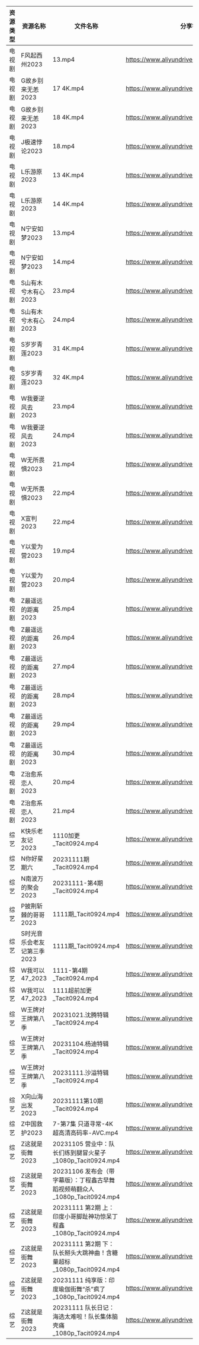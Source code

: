 | 资源类型 | 资源名称             | 文件名称                                                 | 分享链接                                      | 更新时间       |
| ---- | ---------------- | ---------------------------------------------------- | ----------------------------------------- | ---------- |
| 电视剧  | F风起西州2023        | 13.mp4                                               | https://www.aliyundrive.com/s/yQtLhNGepAP | 2023-11-12 |
| 电视剧  | G故乡别来无恙2023      | 17 4K.mp4                                            | https://www.aliyundrive.com/s/19Yd53iwKSU | 2023-11-12 |
| 电视剧  | G故乡别来无恙2023      | 18 4K.mp4                                            | https://www.aliyundrive.com/s/19Yd53iwKSU | 2023-11-12 |
| 电视剧  | J极速悖论2023        | 18.mp4                                               | https://www.aliyundrive.com/s/geWN6KFM4F3 | 2023-11-12 |
| 电视剧  | L乐游原2023         | 13 4K.mp4                                            | https://www.aliyundrive.com/s/FE1ruJGrYMb | 2023-11-12 |
| 电视剧  | L乐游原2023         | 14 4K.mp4                                            | https://www.aliyundrive.com/s/FE1ruJGrYMb | 2023-11-12 |
| 电视剧  | N宁安如梦2023        | 13.mp4                                               | https://www.aliyundrive.com/s/AbtbD1DVoha | 2023-11-12 |
| 电视剧  | N宁安如梦2023        | 14.mp4                                               | https://www.aliyundrive.com/s/AbtbD1DVoha | 2023-11-12 |
| 电视剧  | S山有木兮木有心2023     | 23.mp4                                               | https://www.aliyundrive.com/s/E26JyHnrEfb | 2023-11-12 |
| 电视剧  | S山有木兮木有心2023     | 24.mp4                                               | https://www.aliyundrive.com/s/E26JyHnrEfb | 2023-11-12 |
| 电视剧  | S岁岁青莲2023        | 31 4K.mp4                                            | https://www.aliyundrive.com/s/rmNksMTm4rs | 2023-11-12 |
| 电视剧  | S岁岁青莲2023        | 32 4K.mp4                                            | https://www.aliyundrive.com/s/rmNksMTm4rs | 2023-11-12 |
| 电视剧  | W我要逆风去2023       | 23.mp4                                               | https://www.aliyundrive.com/s/3tJkDuugcNK | 2023-11-12 |
| 电视剧  | W我要逆风去2023       | 24.mp4                                               | https://www.aliyundrive.com/s/3tJkDuugcNK | 2023-11-12 |
| 电视剧  | W无所畏惧2023        | 21.mp4                                               | https://www.aliyundrive.com/s/Cu63hcUUwzn | 2023-11-12 |
| 电视剧  | W无所畏惧2023        | 22.mp4                                               | https://www.aliyundrive.com/s/Cu63hcUUwzn | 2023-11-12 |
| 电视剧  | X宣判2023          | 22.mp4                                               | https://www.aliyundrive.com/s/WZmywrp2FQC | 2023-11-12 |
| 电视剧  | Y以爱为营2023        | 19.mp4                                               | https://www.aliyundrive.com/s/DLcrknc5Xuj | 2023-11-12 |
| 电视剧  | Y以爱为营2023        | 20.mp4                                               | https://www.aliyundrive.com/s/DLcrknc5Xuj | 2023-11-12 |
| 电视剧  | Z最遥远的距离2023      | 25.mp4                                               | https://www.aliyundrive.com/s/cjAAbiCD2y3 | 2023-11-12 |
| 电视剧  | Z最遥远的距离2023      | 26.mp4                                               | https://www.aliyundrive.com/s/cjAAbiCD2y3 | 2023-11-12 |
| 电视剧  | Z最遥远的距离2023      | 27.mp4                                               | https://www.aliyundrive.com/s/cjAAbiCD2y3 | 2023-11-12 |
| 电视剧  | Z最遥远的距离2023      | 28.mp4                                               | https://www.aliyundrive.com/s/cjAAbiCD2y3 | 2023-11-12 |
| 电视剧  | Z最遥远的距离2023      | 29.mp4                                               | https://www.aliyundrive.com/s/cjAAbiCD2y3 | 2023-11-12 |
| 电视剧  | Z最遥远的距离2023      | 30.mp4                                               | https://www.aliyundrive.com/s/cjAAbiCD2y3 | 2023-11-12 |
| 电视剧  | Z治愈系恋人2023       | 20.mp4                                               | https://www.aliyundrive.com/s/Bu6judR2zBs | 2023-11-12 |
| 电视剧  | Z治愈系恋人2023       | 21.mp4                                               | https://www.aliyundrive.com/s/Bu6judR2zBs | 2023-11-12 |
| 综艺   | K快乐老友记2023       | 1110加更_Tacit0924.mp4                                 | https://www.aliyundrive.com/s/BxVL5bRR35N | 2023-11-12 |
| 综艺   | N你好星期六           | 20231111期_Tacit0924.mp4                              | https://www.aliyundrive.com/s/QGPr3eRo3pE | 2023-11-12 |
| 综艺   | N南波万的聚会2023      | 20231111-第4期_Tacit0924.mp4                           | https://www.aliyundrive.com/s/aX1cUAahbiY | 2023-11-12 |
| 综艺   | P披荆斩棘的哥哥2023     | 1111期_Tacit0924.mp4                                  | https://www.aliyundrive.com/s/gs8uMNUWtqr | 2023-11-12 |
| 综艺   | S时光音乐会老友记第三季2023 | 1111期_Tacit0924.mp4                                  | https://www.aliyundrive.com/s/A8SsNUgtosB | 2023-11-12 |
| 综艺   | W我可以47_2023      | 1111-第4期_Tacit0924.mp4                               | https://www.aliyundrive.com/s/gJexcigG6Qr | 2023-11-12 |
| 综艺   | W我可以47_2023      | 1111超前加更_Tacit0924.mp4                               | https://www.aliyundrive.com/s/gJexcigG6Qr | 2023-11-12 |
| 综艺   | W王牌对王牌第八季        | 20231021.沈腾特辑_Tacit0924.mp4                          | https://www.aliyundrive.com/s/msfoWynj5eP | 2023-11-12 |
| 综艺   | W王牌对王牌第八季        | 20231104.杨迪特辑_Tacit0924.mp4                          | https://www.aliyundrive.com/s/msfoWynj5eP | 2023-11-12 |
| 综艺   | W王牌对王牌第八季        | 20231111.沙溢特辑_Tacit0924.mp4                          | https://www.aliyundrive.com/s/msfoWynj5eP | 2023-11-12 |
| 综艺   | X向山海出发2023       | 20231111第10期_Tacit0924.mp4                           | https://www.aliyundrive.com/s/UktXHjxaH6j | 2023-11-12 |
| 综艺   | Z中国救护2023        | 7-第7集 只道寻常-4K 超高清高码率-AVC.mp4                         | https://www.aliyundrive.com/s/CF4EnK66Bdp | 2023-11-12 |
| 综艺   | Z这就是街舞2023       | 20231105 营业中：队长们练到腿冒火星子_1080p_Tacit0924.mp4          | https://www.aliyundrive.com/s/AnJxPe7Xdci | 2023-11-12 |
| 综艺   | Z这就是街舞2023       | 20231106 发布会（带字幕版）：丁程鑫古早舞蹈视频萌翻众人_1080p_Tacit0924.mp4 | https://www.aliyundrive.com/s/AnJxPe7Xdci | 2023-11-12 |
| 综艺   | Z这就是街舞2023       | 20231111 第2期 上：印度小哥脚趾神功惊呆丁程鑫_1080p_Tacit0924.mp4     | https://www.aliyundrive.com/s/AnJxPe7Xdci | 2023-11-12 |
| 综艺   | Z这就是街舞2023       | 20231111 第2期 下：队长掰头大跳神曲！含糖量超标_1080p_Tacit0924.mp4    | https://www.aliyundrive.com/s/AnJxPe7Xdci | 2023-11-12 |
| 综艺   | Z这就是街舞2023       | 20231111 纯享版：印度瑜伽街舞“杀”疯了_1080p_Tacit0924.mp4         | https://www.aliyundrive.com/s/AnJxPe7Xdci | 2023-11-12 |
| 综艺   | Z这就是街舞2023       | 20231111 队长日记：海选太难啦！队长集体脑壳痛 _1080p_Tacit0924.mp4     | https://www.aliyundrive.com/s/AnJxPe7Xdci | 2023-11-12 |
